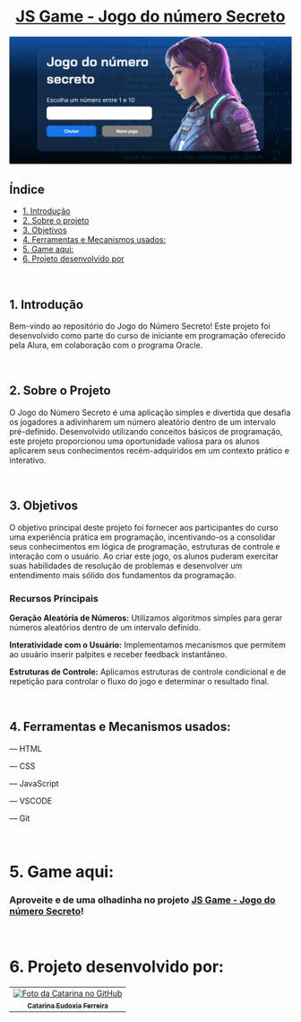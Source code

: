 # <h1 align="center"> [JS Game - Jogo do número Secreto](https://secret-number-game-aihznqicg-catarinaeudoxias-projects.vercel.app/) </h1>


<p align="center">
  <img src="img/tela-inicial-jogo.png" alt="Tela inicial do jogo">
</p>

## Índice

* [1. Introdução](#1-introdução)
* [2. Sobre o projeto](#2-sobre-o-projeto)
* [3. Objetivos](#3-objetivos)
* [4. Ferramentas e Mecanismos usados:](#4-ferramentas-e-mecanismos-usados)
* [5. Game  aqui:](#5-game-aqui)
* [6. Projeto desenvolvido por](#6-projeto-desenvolvido-por)



<br>

## 1. Introdução

Bem-vindo ao repositório do Jogo do Número Secreto! Este projeto foi desenvolvido como parte do curso de iniciante em programação oferecido pela Alura, em colaboração com o programa Oracle.

<br>

## 2. Sobre o Projeto

O Jogo do Número Secreto é uma aplicação simples e divertida que desafia os jogadores a adivinharem um número aleatório dentro de um intervalo pré-definido. Desenvolvido utilizando conceitos básicos de programação, este projeto proporcionou uma oportunidade valiosa para os alunos aplicarem seus conhecimentos recém-adquiridos em um contexto prático e interativo.

<br>

## 3. Objetivos

O objetivo principal deste projeto foi fornecer aos participantes do curso uma experiência prática em programação, incentivando-os a consolidar seus conhecimentos em lógica de programação, estruturas de controle e interação com o usuário. Ao criar este jogo, os alunos puderam exercitar suas habilidades de resolução de problemas e desenvolver um entendimento mais sólido dos fundamentos da programação.
<br>

### Recursos Principais
**Geração Aleatória de Números:** Utilizamos algoritmos simples para gerar números aleatórios dentro de um intervalo definido.

**Interatividade com o Usuário:** Implementamos mecanismos que permitem ao usuário inserir palpites e receber feedback instantâneo.

**Estruturas de Controle:** Aplicamos estruturas de controle condicional e de repetição para controlar o fluxo do jogo e determinar o resultado final.

<br>

## 4. Ferramentas e Mecanismos usados:

— HTML

— CSS

— JavaScript

— VSCODE

— Git 

<br>

# 5. Game aqui:

### Aproveite e de uma olhadinha no projeto [JS Game - Jogo do número Secreto](https://secret-number-game-aihznqicg-catarinaeudoxias-projects.vercel.app/)! 

<br>

# 6. Projeto desenvolvido por:

  <table>
    <tr>
      <td align="center">
        <a href="#">
          <img src="https://avatars.githubusercontent.com/u/129068843?s=400&u=07f6693114af32c3fc33f1913fde52c78b9dfd85&v=4" width="100px;" alt="Foto da Catarina no GitHub"/><br>
          <sub>
            <b>Catarina Eudoxia Ferreira</b>
          </sub>
        </a>
      </td>
    </tr>
  </table>
